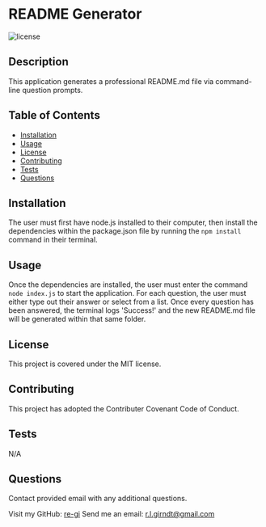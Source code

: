 # README Generator
  ![license](https://img.shields.io/badge/license-MIT-brightgreen)
  ## Description
  This application generates a professional README.md file via command-line question prompts.
  
  ## Table of Contents
  - [Installation](#installation)
  - [Usage](#usage) 
  - [License](#license)
  - [Contributing](#contributing)
  - [Tests](#tests)
  - [Questions](#questions)
  
  ## Installation
  The user must first have node.js installed to their computer, then install the dependencies within the package.json file by running the `npm install` command in their terminal.
  
  ## Usage
  Once the dependencies are installed, the user must enter the command `node index.js` to start the application. For each question, the user must either type out their answer or select from a list. Once every question has been answered, the terminal logs 'Success!' and the new README.md file will be generated within that same folder.
  
  ## License 
  This project is covered under the MIT license.
  
  ## Contributing
  This project has adopted the Contributer Covenant Code of Conduct.
  
  ## Tests
  N/A
  
  ## Questions
  Contact provided email with any additional questions.
  
  Visit my GitHub: [re-gi](https://github.com/re-gi)  Send me an email: r.l.girndt@gmail.com
